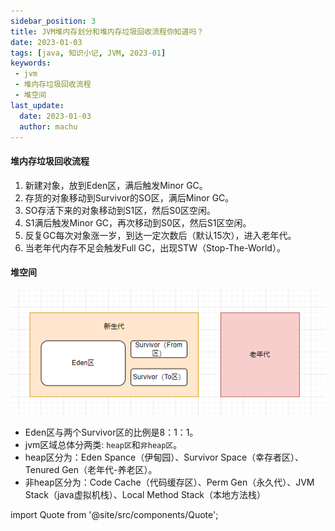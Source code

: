 ```yaml
---
sidebar_position: 3
title: JVM堆内存划分和堆内存垃圾回收流程你知道吗？
date: 2023-01-03
tags: [java, 知识小记, JVM, 2023-01]
keywords:
 - jvm
 - 堆内存垃圾回收流程
 - 堆空间
last_update:
  date: 2023-01-03
  author: machu
---
```



#### 堆内存垃圾回收流程

1. 新建对象，放到Eden区，满后触发Minor GC。
2. 存货的对象移动到Survivor的SO区，满后Minor GC。
3. SO存活下来的对象移动到S1区，然后S0区空闲。
4. S1满后触发Minor GC，再次移动到S0区，然后S1区空闲。
5. 反复GC每次对象涨一岁，到达一定次数后（默认15次），进入老年代。
6. 当老年代内存不足会触发Full GC，出现STW（Stop-The-World）。

#### 堆空间

![堆空间](/img/JAVA/知识点/堆空间.png)

- Eden区与两个Survivor区的比例是8：1：1。
- jvm区域总体分两类: `heap区`和`非heap区`。
- heap区分为：Eden Spance（伊甸园）、Survivor Space（幸存者区）、Tenured Gen（老年代-养老区）。
- 非heap区分为：Code Cache（代码缓存区）、Perm Gen（永久代）、JVM Stack（java虚拟机栈）、Local Method Stack（本地方法栈）



import Quote from '@site/src/components/Quote';

> <Quote></Quote>
